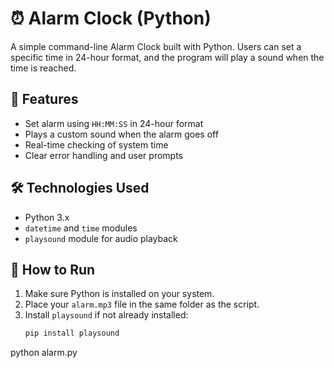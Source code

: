 # ⏰ Alarm Clock (Python)

A simple command-line Alarm Clock built with Python. Users can set a specific time in 24-hour format, and the program will play a sound when the time is reached.

## 📌 Features

- Set alarm using `HH:MM:SS` in 24-hour format
- Plays a custom sound when the alarm goes off
- Real-time checking of system time
- Clear error handling and user prompts

## 🛠 Technologies Used

- Python 3.x
- `datetime` and `time` modules
- `playsound` module for audio playback

## 🚀 How to Run

1. Make sure Python is installed on your system.
2. Place your `alarm.mp3` file in the same folder as the script.
3. Install `playsound` if not already installed:
   ```bash
   pip install playsound

python alarm.py
